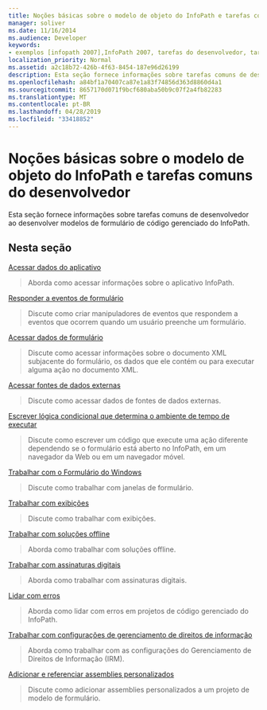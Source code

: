 ```yaml
---
title: Noções básicas sobre o modelo de objeto do InfoPath e tarefas comuns do desenvolvedor
manager: soliver
ms.date: 11/16/2014
ms.audience: Developer
keywords:
- exemplos [infopath 2007],InfoPath 2007, tarefas do desenvolvedor, tarefas de desenvolvedor [InfoPath 2007],InfoPath 2007, modelos de objeto, modelos de objeto [InfoPath 2007]
localization_priority: Normal
ms.assetid: a2c18b72-426b-4f63-8454-187e96d26199
description: Esta seção fornece informações sobre tarefas comuns de desenvolvedor ao desenvolver modelos de formulário de código gerenciado do InfoPath.
ms.openlocfilehash: a84bf1a70407ca87e1a83f74856d363d8860d4a1
ms.sourcegitcommit: 8657170d071f9bcf680aba50b9c07f2a4fb82283
ms.translationtype: MT
ms.contentlocale: pt-BR
ms.lasthandoff: 04/28/2019
ms.locfileid: "33418852"
---
```

# <a name="understanding-the-infopath-object-model-and-common-developer-tasks"></a>Noções básicas sobre o modelo de objeto do InfoPath e tarefas comuns do desenvolvedor

Esta seção fornece informações sobre tarefas comuns de desenvolvedor ao desenvolver modelos de formulário de código gerenciado do InfoPath.
  
## <a name="in-this-section"></a>Nesta seção

[Acessar dados do aplicativo](how-to-access-application-data.md)
  
> Aborda como acessar informações sobre o aplicativo InfoPath.
    
[Responder a eventos de formulário](how-to-respond-to-form-events.md)
  
> Discute como criar manipuladores de eventos que respondem a eventos que ocorrem quando um usuário preenche um formulário.
    
[Acessar dados de formulário](how-to-access-form-data.md)
  
> Discute como acessar informações sobre o documento XML subjacente do formulário, os dados que ele contém ou para executar alguma ação no documento XML.
    
[Acessar fontes de dados externas](how-to-access-external-data-sources.md)
  
> Discute como acessar dados de fontes de dados externas.
    
[Escrever lógica condicional que determina o ambiente de tempo de executar](how-to-write-conditional-logic-that-determines-the-run-time-environment.md)
  
> Discute como escrever um código que execute uma ação diferente dependendo se o formulário está aberto no InfoPath, em um navegador da Web ou em um navegador móvel.
    
[Trabalhar com o Formulário do Windows](how-to-work-with-form-windows.md)
  
> Discute como trabalhar com janelas de formulário.
    
[Trabalhar com exibições](how-to-work-with-views.md)
  
> Discute como trabalhar com exibições.
    
[Trabalhar com soluções offline](how-to-work-with-offline-solutions.md)
  
> Aborda como trabalhar com soluções offline.
    
[Trabalhar com assinaturas digitais](how-to-work-with-digital-signatures.md)
  
> Aborda como trabalhar com assinaturas digitais.
    
[Lidar com erros](how-to-handle-errors.md)
  
> Aborda como lidar com erros em projetos de código gerenciado do InfoPath.
    
[Trabalhar com configurações de gerenciamento de direitos de informação](how-to-work-with-information-rights-management-settings.md)
  
> Aborda como trabalhar com as configurações do Gerenciamento de Direitos de Informação (IRM).
    
[Adicionar e referenciar assemblies personalizados](how-to-add-and-reference-custom-assemblies.md)
  
> Discute como adicionar assemblies personalizados a um projeto de modelo de formulário.
    

